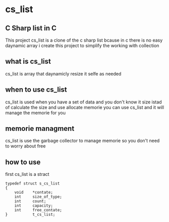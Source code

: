 # cs_list

## C Sharp list in C
This project cs_list is a clone of the c sharp list
bcause in c there is no easy daynamic array i create this project to simplify the working with collection

## what is cs_list
cs_list is array that daynamicly resize it selfe as needed

## when to use cs_list
cs_list is used when you have a set of data and you don't know it size istad of calculate the size and use allocate memorie you can use cs_list and it will manage the memorie for you

## memorie managment
cs_list is use the garbage collector to manage memorie so you don't need to worry about free

## how to use
first cs_list is a stract 

```
typedef struct s_cs_list
{
	void	*contate;
	int		size_of_type;
	int		count;
	int		capacity;
	int		free_contate;
}			t_cs_list;
```





